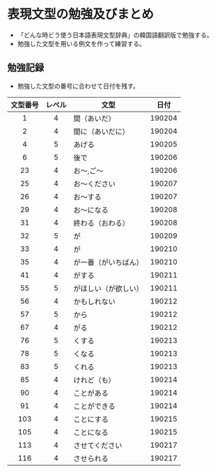 # 表現文型の勉強及びまとめ

- 「どんな時どう使う日本語表現文型辞典」の韓国語翻訳版で勉強する。
- 勉強した文型を用いる例文を作って練習する。

## 勉強記録

- 勉強した文型の番号に合わせて日付を残す。

 文型番号 | レベル | 文型             |  日付  
 :-----: | :----: | --------------- | :----: 
 1 | 4 | 間（あいだ） | 190204 
 2 | 4 | 間に（あいだに） | 190204 
 4 | 5 | あげる | 190205
 6 | 5 | 後で | 190206
 23 | 4 | お～,ご～ | 190206
 25 | 4 | お～ください | 190207
 26 | 4 | お～する | 190207
 29 | 4 | お～になる | 190208
 31 | 4 | 終わる（おわる） | 190208
 32 | 5 | が | 190209
 33 | 4 | が | 190210
 35 | 4 | が一番（がいちばん）| 190210
 41 | 4 | がする | 190211
 55 | 5 | がほしい（が欲しい） | 190211
 56 | 4 | かもしれない | 190212
 57 | 5 | から | 190212
 67 | 4 | がる | 190212
 76 | 5 | くする | 190213
 78 | 5 | くなる | 190213
 83 | 5 | くれる | 190213
 85 | 4 | けれど（も） | 190214
 90 | 4 | ことがある | 190214
 91 | 4 | ことができる | 190214
 103 | 4 | ことにする | 190215
 105 | 4 | ことになる | 190215
 113 | 4 | させてください | 190217
 116 | 4 | させられる | 190217